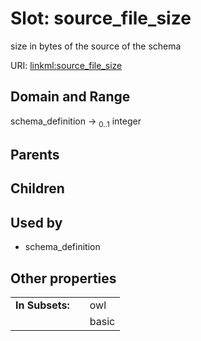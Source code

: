 
# Slot: source_file_size


size in bytes of the source of the schema

URI: [linkml:source_file_size](https://w3id.org/linkml/source_file_size)


## Domain and Range

schema_definition &#8594;  <sub>0..1</sub> integer

## Parents


## Children


## Used by

 * schema_definition

## Other properties

|  |  |  |
| --- | --- | --- |
| **In Subsets:** | | owl |
|  | | basic |

